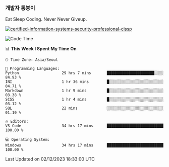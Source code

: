 ### 개발자 통붕이
Eat Sleep Coding.
Never Never Giveup.

[![certified-information-systems-security-professional-cissp](https://user-images.githubusercontent.com/44606727/157613689-acd84ec6-5f8f-4e79-89d9-a8d51f033634.png)](https://www.credly.com/badges/f394a010-85a0-450b-9136-8043af01d71c/public_url)

<!--START_SECTION:waka-->
![Code Time](http://img.shields.io/badge/Code%20Time-2%2C164%20hrs%2025%20mins-blue)

📊 **This Week I Spent My Time On** 

```text
🕑︎ Time Zone: Asia/Seoul

💬 Programming Languages: 
Python                   29 hrs 7 mins       █████████████████████░░░░   84.93 % 
INI                      1 hr 36 mins        █░░░░░░░░░░░░░░░░░░░░░░░░   04.71 % 
Markdown                 1 hr 9 mins         █░░░░░░░░░░░░░░░░░░░░░░░░   03.38 % 
SCSS                     1 hr 4 mins         █░░░░░░░░░░░░░░░░░░░░░░░░   03.12 % 
SQL                      22 mins             ░░░░░░░░░░░░░░░░░░░░░░░░░   01.10 % 

🔥 Editors: 
VS Code                  34 hrs 17 mins      █████████████████████████   100.00 % 

💻 Operating System: 
Windows                  34 hrs 17 mins      █████████████████████████   100.00 % 
```


 Last Updated on 02/12/2023 18:33:00 UTC
<!--END_SECTION:waka-->
